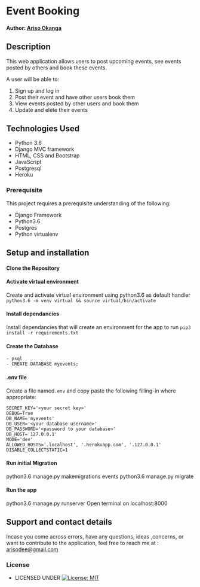# Event Booking

#### Author: [Ariso Okanga](https://github.com/Arisodee)

## Description
This web application allows users to post upcoming events, see events posted by others and book these events.

A user will be able to:

1. Sign up and log in
2. Post their event and have other users book them
3. View events posted by other users and book them
4. Update and elete their events


## Technologies Used
- Python 3.6
- Django MVC framework
- HTML, CSS and Bootstrap
- JavaScript
- Postgresql
- Heroku

### Prerequisite
This project requires a prerequisite understanding of the following:
- Django Framework
- Python3.6
- Postgres
- Python virtualenv

## Setup and installation

#### Clone the Repository
####  Activate virtual environment
Create and activate virtual environment using python3.6 as default handler
    `python3.6 -m venv virtual && source virtual/bin/activate`
####  Install dependancies
Install dependancies that will create an environment for the app to run `pip3 install -r requirements.txt`
####  Create the Database
    - psql
    - CREATE DATABASE myevents;
####  .env file
Create a file named`.env`  and copy paste the following filling-in where appropriate:
```
SECRET_KEY='<your secret key>'
DEBUG=True
DB_NAME='myevents'
DB_USER='<your database username>'
DB_PASSWORD='<password to your database>'
DB_HOST='127.0.0.1'
MODE='dev'
ALLOWED_HOSTS='.localhost', '.herokuapp.com', '.127.0.0.1'
DISABLE_COLLECTSTATIC=1
```
#### Run initial Migration
python3.6 manage.py makemigrations events
python3.6 manage.py migrate

#### Run the app
python3.6 manage.py runserver
Open terminal on localhost:8000


## Support and contact details
Incase you come across errors, have any questions, ideas ,concerns, or want to contribute to the application, feel free to reach me at : arisodee@gmail.com

### License

* LICENSED UNDER  [![License: MIT](https://img.shields.io/badge/License-MIT-yellow.svg)](license/MIT)
